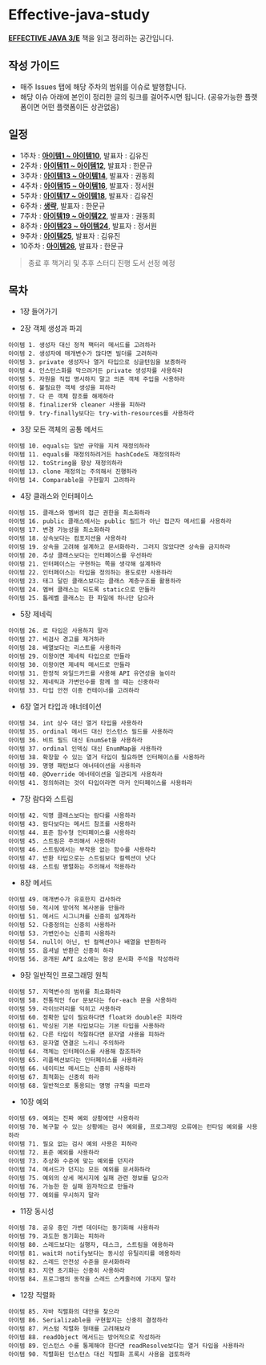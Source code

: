 # Effective-java-study

[**EFFECTIVE JAVA 3/E**](http://www.yes24.com/Product/Goods/65551284) 책을 읽고 정리하는 공간입니다.

## 작성 가이드
* 매주 Issues 탭에 해당 주차의 범위를 이슈로 발행합니다.
* 해당 이슈 아래에 본인이 정리한 글의 링크를 걸어주시면 됩니다. (공유가능한 플랫폼이면 어떤 플랫폼이든 상관없음)

## 일정
* 1주차 : [**아이템1 ~ 아이템10**](https://github.com/hmg0616/Effective-java-study/issues/1), 발표자 : 김유진
* 2주차 : [**아이템11 ~ 아이템12**](https://github.com/hmg0616/Effective-java-study/issues/2), 발표자 : 한문규
* 3주차 : [**아이템13 ~ 아이템14**](https://github.com/hmg0616/Effective-java-study/issues/3), 발표자 : 권동희
* 4주차 : [**아이템15 ~ 아이템16**](https://github.com/hmg0616/Effective-java-study/issues/4), 발표자 : 정서원
* 5주차 : [**아이템17 ~ 아이템18**](https://github.com/hmg0616/Effective-java-study/issues/5), 발표자 : 김유진
* 6주차 : [**생략**](https://github.com/hmg0616/Effective-java-study/issues/6), 발표자 : 한문규
* 7주차 : [**아이템19 ~ 아이템22**](https://github.com/hmg0616/Effective-java-study/issues/7), 발표자 : 권동희
* 8주차 : [**아이템23 ~ 아이템24**](https://github.com/hmg0616/Effective-java-study/issues/8), 발표자 : 정서원
* 9주차 : [**아이템25**](https://github.com/hmg0616/Effective-java-study/issues/9), 발표자 : 김유진
* 10주차 : [**아이템26**](https://github.com/hmg0616/Effective-java-study/issues/10), 발표자 : 한문규
> 종료 후 책거리 및 추후 스터디 진행 도서 선정 예정

## 목차
* 1장 들어가기

* 2장 객체 생성과 파괴
```
아이템 1. 생성자 대신 정적 팩터리 메서드를 고려하라
아이템 2. 생성자에 매개변수가 많다면 빌더를 고려하라
아이템 3. private 생성자나 열거 타입으로 싱글턴임을 보증하라
아이템 4. 인스턴스화를 막으려거든 private 생성자를 사용하라
아이템 5. 자원을 직접 명시하지 말고 의존 객체 주입을 사용하라
아이템 6. 불필요한 객체 생성을 피하라
아이템 7. 다 쓴 객체 참조를 해제하라
아이템 8. finalizer와 cleaner 사용을 피하라
아이템 9. try-finally보다는 try-with-resources를 사용하라
```

* 3장 모든 객체의 공통 메서드
```
아이템 10. equals는 일반 규약을 지켜 재정의하라
아이템 11. equals를 재정의하려거든 hashCode도 재정의하라
아이템 12. toString을 항상 재정의하라
아이템 13. clone 재정의는 주의해서 진행하라
아이템 14. Comparable을 구현할지 고려하라
```

* 4장 클래스와 인터페이스
```
아이템 15. 클래스와 멤버의 접근 권한을 최소화하라
아이템 16. public 클래스에서는 public 필드가 아닌 접근자 메서드를 사용하라
아이템 17. 변경 가능성을 최소화하라
아이템 18. 상속보다는 컴포지션을 사용하라
아이템 19. 상속을 고려해 설계하고 문서화하라. 그러지 않았다면 상속을 금지하라
아이템 20. 추상 클래스보다는 인터페이스를 우선하라
아이템 21. 인터페이스는 구현하는 쪽을 생각해 설계하라
아이템 22. 인터페이스는 타입을 정의하는 용도로만 사용하라
아이템 23. 태그 달린 클래스보다는 클래스 계층구조를 활용하라
아이템 24. 멤버 클래스는 되도록 static으로 만들라
아이템 25. 톱레벨 클래스는 한 파일에 하나만 담으라
```

* 5장 제네릭
```
아이템 26. 로 타입은 사용하지 말라
아이템 27. 비검사 경고를 제거하라
아이템 28. 배열보다는 리스트를 사용하라
아이템 29. 이왕이면 제네릭 타입으로 만들라
아이템 30. 이왕이면 제네릭 메서드로 만들라
아이템 31. 한정적 와일드카드를 사용해 API 유연성을 높이라
아이템 32. 제네릭과 가변인수를 함께 쓸 때는 신중하라
아이템 33. 타입 안전 이종 컨테이너를 고려하라
```

* 6장 열거 타입과 애너테이션
```
아이템 34. int 상수 대신 열거 타입을 사용하라
아이템 35. ordinal 메서드 대신 인스턴스 필드를 사용하라
아이템 36. 비트 필드 대신 EnumSet을 사용하라
아이템 37. ordinal 인덱싱 대신 EnumMap을 사용하라
아이템 38. 확장할 수 있는 열거 타입이 필요하면 인터페이스를 사용하라
아이템 39. 명명 패턴보다 애너테이션을 사용하라
아이템 40. @Override 애너테이션을 일관되게 사용하라
아이템 41. 정의하려는 것이 타입이라면 마커 인터페이스를 사용하라
```

* 7장 람다와 스트림
```
아이템 42. 익명 클래스보다는 람다를 사용하라
아이템 43. 람다보다는 메서드 참조를 사용하라
아이템 44. 표준 함수형 인터페이스를 사용하라
아이템 45. 스트림은 주의해서 사용하라
아이템 46. 스트림에서는 부작용 없는 함수를 사용하라
아이템 47. 반환 타입으로는 스트림보다 컬렉션이 낫다
아이템 48. 스트림 병렬화는 주의해서 적용하라
```

* 8장 메서드
```
아이템 49. 매개변수가 유효한지 검사하라
아이템 50. 적시에 방어적 복사본을 만들라
아이템 51. 메서드 시그니처를 신중히 설계하라
아이템 52. 다중정의는 신중히 사용하라
아이템 53. 가변인수는 신중히 사용하라
아이템 54. null이 아닌, 빈 컬렉션이나 배열을 반환하라
아이템 55. 옵셔널 반환은 신중히 하라
아이템 56. 공개된 API 요소에는 항상 문서화 주석을 작성하라
```

* 9장 일반적인 프로그래밍 원칙
```
아이템 57. 지역변수의 범위를 최소화하라
아이템 58. 전통적인 for 문보다는 for-each 문을 사용하라
아이템 59. 라이브러리를 익히고 사용하라
아이템 60. 정확한 답이 필요하다면 float와 double은 피하라
아이템 61. 박싱된 기본 타입보다는 기본 타입을 사용하라
아이템 62. 다른 타입이 적절하다면 문자열 사용을 피하라
아이템 63. 문자열 연결은 느리니 주의하라
아이템 64. 객체는 인터페이스를 사용해 참조하라
아이템 65. 리플렉션보다는 인터페이스를 사용하라
아이템 66. 네이티브 메서드는 신중히 사용하라
아이템 67. 최적화는 신중히 하라
아이템 68. 일반적으로 통용되는 명명 규칙을 따르라
```

* 10장 예외
```
아이템 69. 예외는 진짜 예외 상황에만 사용하라
아이템 70. 복구할 수 있는 상황에는 검사 예외를, 프로그래밍 오류에는 런타임 예외를 사용하라
아이템 71. 필요 없는 검사 예외 사용은 피하라
아이템 72. 표준 예외를 사용하라
아이템 73. 추상화 수준에 맞는 예외를 던지라
아이템 74. 메서드가 던지는 모든 예외를 문서화하라
아이템 75. 예외의 상세 메시지에 실패 관련 정보를 담으라
아이템 76. 가능한 한 실패 원자적으로 만들라
아이템 77. 예외를 무시하지 말라
```

* 11장 동시성
```
아이템 78. 공유 중인 가변 데이터는 동기화해 사용하라
아이템 79. 과도한 동기화는 피하라
아이템 80. 스레드보다는 실행자, 태스크, 스트림을 애용하라
아이템 81. wait와 notify보다는 동시성 유틸리티를 애용하라
아이템 82. 스레드 안전성 수준을 문서화하라
아이템 83. 지연 초기화는 신중히 사용하라
아이템 84. 프로그램의 동작을 스레드 스케줄러에 기대지 말라
```

* 12장 직렬화
```
아이템 85. 자바 직렬화의 대안을 찾으라
아이템 86. Serializable을 구현할지는 신중히 결정하라
아이템 87. 커스텀 직렬화 형태를 고려해보라
아이템 88. readObject 메서드는 방어적으로 작성하라
아이템 89. 인스턴스 수를 통제해야 한다면 readResolve보다는 열거 타입을 사용하라
아이템 90. 직렬화된 인스턴스 대신 직렬화 프록시 사용을 검토하라
```
